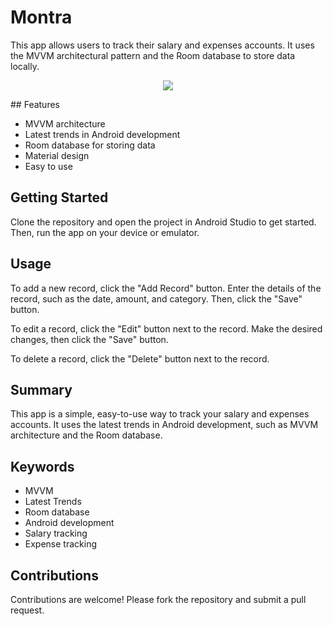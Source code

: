 # Montra

This app allows users to track their salary and expenses accounts. It uses the MVVM architectural pattern and the Room database to store data locally.

<p align="center">
  <img src="https://github-production-user-asset-6210df.s3.amazonaws.com/54579951/238573895-7a5f66f4-0252-4d82-b94b-523e8ab8d9f8.png" >
  </p>
## Features

* MVVM architecture
* Latest trends in Android development
* Room database for storing data
* Material design
* Easy to use

## Getting Started

Clone the repository and open the project in Android Studio to get started. Then, run the app on your device or emulator.

## Usage

To add a new record, click the "Add Record" button. Enter the details of the record, such as the date, amount, and category. Then, click the "Save" button.

To edit a record, click the "Edit" button next to the record. Make the desired changes, then click the "Save" button.

To delete a record, click the "Delete" button next to the record.

## Summary

This app is a simple, easy-to-use way to track your salary and expenses accounts. It uses the latest trends in Android development, such as MVVM architecture and the Room database.

## Keywords

* MVVM
* Latest Trends
* Room database
* Android development
* Salary tracking
* Expense tracking

## Contributions

Contributions are welcome! Please fork the repository and submit a pull request.
